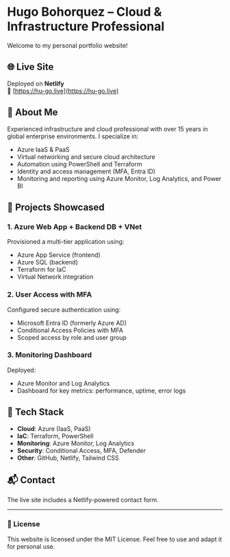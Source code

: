 # Hugo Bohorquez – Cloud & Infrastructure Professional

Welcome to my personal portfolio website!

## 🌐 Live Site
Deployed on **Netlify**  
🔗 [https://hu-go.live](https://hu-go.live)

## 💼 About Me
Experienced infrastructure and cloud professional with over 15 years in global enterprise environments. I specialize in:
- Azure IaaS & PaaS
- Virtual networking and secure cloud architecture
- Automation using PowerShell and Terraform
- Identity and access management (MFA, Entra ID)
- Monitoring and reporting using Azure Monitor, Log Analytics, and Power BI

## 🚀 Projects Showcased

### 1. Azure Web App + Backend DB + VNet
Provisioned a multi-tier application using:
- Azure App Service (frontend)
- Azure SQL (backend)
- Terraform for IaC
- Virtual Network integration

### 2. User Access with MFA
Configured secure authentication using:
- Microsoft Entra ID (formerly Azure AD)
- Conditional Access Policies with MFA
- Scoped access by role and user group

### 3. Monitoring Dashboard
Deployed:
- Azure Monitor and Log Analytics
- Dashboard for key metrics: performance, uptime, error logs

## 🧰 Tech Stack
- **Cloud**: Azure (IaaS, PaaS)
- **IaC**: Terraform, PowerShell
- **Monitoring**: Azure Monitor, Log Analytics
- **Security**: Conditional Access, MFA, Defender
- **Other**: GitHub, Netlify, Tailwind CSS

## 📬 Contact
The live site includes a Netlify-powered contact form. 

---

### 📝 License
This website is licensed under the MIT License. Feel free to use and adapt it for personal use.
